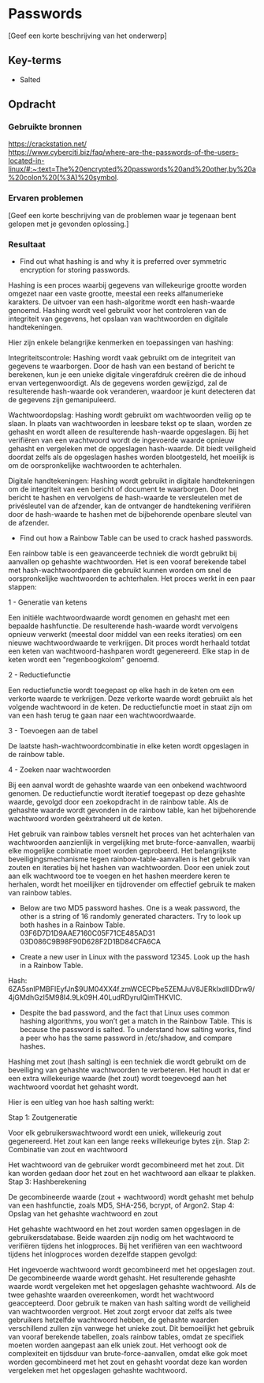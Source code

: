 # Passwords
[Geef een korte beschrijving van het onderwerp]

## Key-terms
- Salted

## Opdracht
### Gebruikte bronnen
https://crackstation.net/  
https://www.cyberciti.biz/faq/where-are-the-passwords-of-the-users-located-in-linux/#:~:text=The%20encrypted%20passwords%20and%20other,by%20a%20colon%20(%3A)%20symbol.

### Ervaren problemen
[Geef een korte beschrijving van de problemen waar je tegenaan bent gelopen met je gevonden oplossing.]

### Resultaat
- Find out what hashing is and why it is preferred over symmetric encryption for storing passwords.  

Hashing is een proces waarbij gegevens van willekeurige grootte worden omgezet naar een vaste grootte, meestal een reeks alfanumerieke karakters. De uitvoer van een hash-algoritme wordt een hash-waarde genoemd. Hashing wordt veel gebruikt voor het controleren van de integriteit van gegevens, het opslaan van wachtwoorden en digitale handtekeningen.

Hier zijn enkele belangrijke kenmerken en toepassingen van hashing:

Integriteitscontrole: Hashing wordt vaak gebruikt om de integriteit van gegevens te waarborgen. Door de hash van een bestand of bericht te berekenen, kun je een unieke digitale vingerafdruk creëren die de inhoud ervan vertegenwoordigt. Als de gegevens worden gewijzigd, zal de resulterende hash-waarde ook veranderen, waardoor je kunt detecteren dat de gegevens zijn gemanipuleerd.

Wachtwoordopslag: Hashing wordt gebruikt om wachtwoorden veilig op te slaan. In plaats van wachtwoorden in leesbare tekst op te slaan, worden ze gehasht en wordt alleen de resulterende hash-waarde opgeslagen. Bij het verifiëren van een wachtwoord wordt de ingevoerde waarde opnieuw gehasht en vergeleken met de opgeslagen hash-waarde. Dit biedt veiligheid doordat zelfs als de opgeslagen hashes worden blootgesteld, het moeilijk is om de oorspronkelijke wachtwoorden te achterhalen.

Digitale handtekeningen: Hashing wordt gebruikt in digitale handtekeningen om de integriteit van een bericht of document te waarborgen. Door het bericht te hashen en vervolgens de hash-waarde te versleutelen met de privésleutel van de afzender, kan de ontvanger de handtekening verifiëren door de hash-waarde te hashen met de bijbehorende openbare sleutel van de afzender.  

- Find out how a Rainbow Table can be used to crack hashed passwords.  

Een rainbow table is een geavanceerde techniek die wordt gebruikt bij aanvallen op gehashte wachtwoorden. Het is een vooraf berekende tabel met hash-wachtwoordparen die gebruikt kunnen worden om snel de oorspronkelijke wachtwoorden te achterhalen. Het proces werkt in een paar stappen:

1 - Generatie van ketens

Een initiële wachtwoordwaarde wordt genomen en gehasht met een bepaalde hashfunctie. De resulterende hash-waarde wordt vervolgens opnieuw verwerkt (meestal door middel van een reeks iteraties) om een nieuwe wachtwoordwaarde te verkrijgen. Dit proces wordt herhaald totdat een keten van wachtwoord-hashparen wordt gegenereerd. Elke stap in de keten wordt een "regenboogkolom" genoemd.

2 - Reductiefunctie

Een reductiefunctie wordt toegepast op elke hash in de keten om een verkorte waarde te verkrijgen. Deze verkorte waarde wordt gebruikt als het volgende wachtwoord in de keten. De reductiefunctie moet in staat zijn om van een hash terug te gaan naar een wachtwoordwaarde.

3 - Toevoegen aan de tabel

De laatste hash-wachtwoordcombinatie in elke keten wordt opgeslagen in de rainbow table.

4 - Zoeken naar wachtwoorden

Bij een aanval wordt de gehashte waarde van een onbekend wachtwoord genomen.
De reductiefunctie wordt iteratief toegepast op deze gehashte waarde, gevolgd door een zoekopdracht in de rainbow table. Als de gehashte waarde wordt gevonden in de rainbow table, kan het bijbehorende wachtwoord worden geëxtraheerd uit de keten.   

Het gebruik van rainbow tables versnelt het proces van het achterhalen van wachtwoorden aanzienlijk in vergelijking met brute-force-aanvallen, waarbij elke mogelijke combinatie moet worden geprobeerd. Het belangrijkste beveiligingsmechanisme tegen rainbow-table-aanvallen is het gebruik van zouten en iteraties bij het hashen van wachtwoorden. Door een uniek zout aan elk wachtwoord toe te voegen en het hashen meerdere keren te herhalen, wordt het moeilijker en tijdrovender om effectief gebruik te maken van rainbow tables.

- Below are two MD5 password hashes. One is a weak password, the other is a string of 16 randomly generated characters. Try to look up both hashes in a Rainbow Table.  03F6D7D1D9AAE7160C05F71CE485AD31  
03D086C9B98F90D628F2D1BD84CFA6CA

- Create a new user in Linux with the password 12345. Look up the hash in a Rainbow Table.

Hash: $6$ZA5snlPMBFIEyfJn$9UM04XX4f.zmWCECPbe5ZEMJuV8JERkIxdIIDDrw9/4jGMdhGzI5M98I4.9Lk09H.40LudRDyrulQimTHKVlC.  

- Despite the bad password, and the fact that Linux uses common hashing algorithms, you won’t get a match in the Rainbow Table. This is because the password is salted. To understand how salting works, find a peer who has the same password in /etc/shadow, and compare hashes.  

Hashing met zout (hash salting) is een techniek die wordt gebruikt om de beveiliging van gehashte wachtwoorden te verbeteren. Het houdt in dat er een extra willekeurige waarde (het zout) wordt toegevoegd aan het wachtwoord voordat het gehasht wordt.

Hier is een uitleg van hoe hash salting werkt:

Stap 1: Zoutgeneratie

Voor elk gebruikerswachtwoord wordt een uniek, willekeurig zout gegenereerd. Het zout kan een lange reeks willekeurige bytes zijn.
Stap 2: Combinatie van zout en wachtwoord

Het wachtwoord van de gebruiker wordt gecombineerd met het zout. Dit kan worden gedaan door het zout en het wachtwoord aan elkaar te plakken.
Stap 3: Hashberekening

De gecombineerde waarde (zout + wachtwoord) wordt gehasht met behulp van een hashfunctie, zoals MD5, SHA-256, bcrypt, of Argon2.
Stap 4: Opslag van het gehashte wachtwoord en zout

Het gehashte wachtwoord en het zout worden samen opgeslagen in de gebruikersdatabase. Beide waarden zijn nodig om het wachtwoord te verifiëren tijdens het inlogproces.
Bij het verifiëren van een wachtwoord tijdens het inlogproces worden dezelfde stappen gevolgd:

Het ingevoerde wachtwoord wordt gecombineerd met het opgeslagen zout.
De gecombineerde waarde wordt gehasht.
Het resulterende gehashte waarde wordt vergeleken met het opgeslagen gehashte wachtwoord.
Als de twee gehashte waarden overeenkomen, wordt het wachtwoord geaccepteerd.
Door gebruik te maken van hash salting wordt de veiligheid van wachtwoorden vergroot. Het zout zorgt ervoor dat zelfs als twee gebruikers hetzelfde wachtwoord hebben, de gehashte waarden verschillend zullen zijn vanwege het unieke zout. Dit bemoeilijkt het gebruik van vooraf berekende tabellen, zoals rainbow tables, omdat ze specifiek moeten worden aangepast aan elk uniek zout. Het verhoogt ook de complexiteit en tijdsduur van brute-force-aanvallen, omdat elke gok moet worden gecombineerd met het zout en gehasht voordat deze kan worden vergeleken met het opgeslagen gehashte wachtwoord.